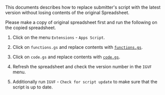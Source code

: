 This documents describes how to replace submitter's script with the latest version without losing contents of the original Spreadsheet.

Please make a copy of original spreadsheet first and run the following on the copied spreadsheet.


1) Click on the menu `Extensions` - `Apps Script`.

2) Click on `functions.gs` and replace contents with [`functions.gs`](https://github.com/IGVF-DACC/igvf-metadata-submitter/releases/download/v0.3.5/functions.gs).

3) Click on `code.gs` and replace contents with [`code.gs`](https://github.com/IGVF-DACC/igvf-metadata-submitter/releases/download/v0.3.5/code.gs).

4) Refresh the spreadsheet and check the version number in the `IGVF` menu.

5) Additionally run `IGVF` - `Check for script update` to make sure that the script is up to date.
